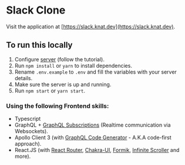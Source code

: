 # Slack Clone

Visit the application at [https://slack.knat.dev](https://slack.knat.dev).

## To run this locally

1. Configure [server](https://github.com/Knat-Dev/Slack-Clone-Backend) (follow the tutorial).
1. Run `npm install` or `yarn` to install dependencies.
1. Rename `.env.example` to `.env` and fill the variables with your server details.
1. Make sure the server is up and running.
1. Run `npm start` or `yarn start`.

### Using the following Frontend skills:

- Typescript
- GraphQL + [GraphQL Subscriptions](https://www.apollographql.com/docs/react/data/subscriptions/) (Realtime communication via Websockets).
- Apollo Client 3 (with [GraphQL Code Generator](https://graphql-code-generator.com/docs/getting-started/installation) - A.K.A code-first approach).
- React.JS (with [React Router](https://reactrouter.com/web/guides/quick-start), [Chakra-UI](https://chakra-ui.com/docs/getting-started), [Formik](https://formik.org/docs/overview), [Infinite Scroller](https://github.com/ankeetmaini/react-infinite-scroll-component) and more).
